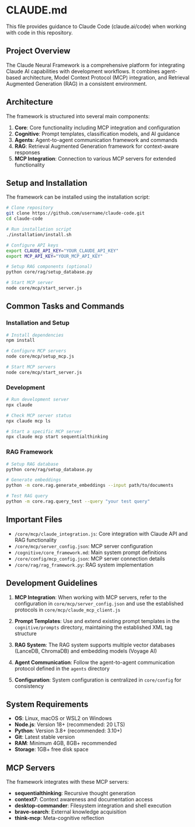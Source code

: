 # CLAUDE.md

This file provides guidance to Claude Code (claude.ai/code) when working with code in this repository.

## Project Overview

The Claude Neural Framework is a comprehensive platform for integrating Claude AI capabilities with development workflows. It combines agent-based architecture, Model Context Protocol (MCP) integration, and Retrieval Augmented Generation (RAG) in a consistent environment.

## Architecture

The framework is structured into several main components:

1. **Core**: Core functionality including MCP integration and configuration
2. **Cognitive**: Prompt templates, classification models, and AI guidance
3. **Agents**: Agent-to-agent communication framework and commands
4. **RAG**: Retrieval Augmented Generation framework for context-aware responses
5. **MCP Integration**: Connection to various MCP servers for extended functionality

## Setup and Installation

The framework can be installed using the installation script:

```bash
# Clone repository
git clone https://github.com/username/claude-code.git
cd claude-code

# Run installation script
./installation/install.sh

# Configure API keys
export CLAUDE_API_KEY="YOUR_CLAUDE_API_KEY"
export MCP_API_KEY="YOUR_MCP_API_KEY"

# Setup RAG components (optional)
python core/rag/setup_database.py

# Start MCP server
node core/mcp/start_server.js
```

## Common Tasks and Commands

### Installation and Setup

```bash
# Install dependencies
npm install

# Configure MCP servers
node core/mcp/setup_mcp.js

# Start MCP servers
node core/mcp/start_server.js
```

### Development

```bash
# Run development server
npx claude

# Check MCP server status
npx claude mcp ls

# Start a specific MCP server
npx claude mcp start sequentialthinking
```

### RAG Framework

```bash
# Setup RAG database
python core/rag/setup_database.py

# Generate embeddings
python -m core.rag.generate_embeddings --input path/to/documents

# Test RAG query
python -m core.rag.query_test --query "your test query"
```

## Important Files

- `/core/mcp/claude_integration.js`: Core integration with Claude API and RAG functionality
- `/core/mcp/server_config.json`: MCP server configuration
- `/cognitive/core_framework.md`: Main system prompt definitions
- `/core/config/mcp_config.json`: MCP server connection details
- `/core/rag/rag_framework.py`: RAG system implementation

## Development Guidelines

1. **MCP Integration**: When working with MCP servers, refer to the configuration in `core/mcp/server_config.json` and use the established protocols in `core/mcp/claude_mcp_client.js`

2. **Prompt Templates**: Use and extend existing prompt templates in the `cognitive/prompts` directory, maintaining the established XML tag structure

3. **RAG System**: The RAG system supports multiple vector databases (LanceDB, ChromaDB) and embedding models (Voyage AI)

4. **Agent Communication**: Follow the agent-to-agent communication protocol defined in the `agents` directory

5. **Configuration**: System configuration is centralized in `core/config` for consistency

## System Requirements

- **OS**: Linux, macOS or WSL2 on Windows
- **Node.js**: Version 18+ (recommended: 20 LTS)
- **Python**: Version 3.8+ (recommended: 3.10+)
- **Git**: Latest stable version
- **RAM**: Minimum 4GB, 8GB+ recommended
- **Storage**: 1GB+ free disk space

## MCP Servers

The framework integrates with these MCP servers:

- **sequentialthinking**: Recursive thought generation
- **context7**: Context awareness and documentation access
- **desktop-commander**: Filesystem integration and shell execution
- **brave-search**: External knowledge acquisition
- **think-mcp**: Meta-cognitive reflection
